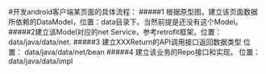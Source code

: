 #开发android客户端某页面的具体流程：
#####1 根据原型图，建立该页面数据所依赖的DataModel，位置：data目录下。当然前提是还没有这个Model。
#####2建立该Model对应的net Service，参考retrofit框架。位置：data/java/data/net.
#####3 建立XXXReturn的API调用接口返回数据类型 位置： data/java/data/net/bean
#####4 建立该业务的Repo接口和实现。 位置：data/java/data/impl
